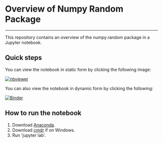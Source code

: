 # Overview of Numpy Random Package

***

This repository contains an overview of the numpy.random package in a Jupyter notebook.

## Quick steps

You can view the notebook in static form by clicking the following image:


[![nbviewer](https://raw.githubusercontent.com/jupyter/design/master/logos/Badges/nbviewer_badge.svg)](https://nbviewer.jupyter.org/github/conor-mccaffrey/numpy-random/blob/main/numpy-random.ipynb)

You can also view the notebook in dynamic form by clicking the following:

[![Binder](https://mybinder.org/badge_logo.svg)](https://mybinder.org/v2/gh/conor-mccaffrey/numpy-random/HEAD?filepath=numpy-random.ipynb)


## How to run the notebook


1. Download [Anaconda]().
2. Download [cmdr]() if on Windows.
3. Run 'jupyter lab'.

